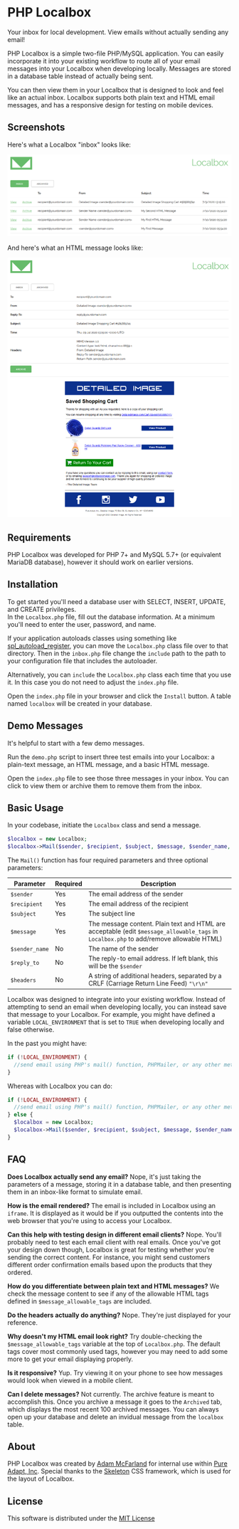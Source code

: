 # PHP Localbox
Your inbox for local development.  View emails without actually sending any email!

PHP Localbox is a simple two-file PHP/MySQL application.  You can easily incorporate it into your existing workflow to route all of your email messages into your Localbox when developing locally.  Messages are stored in a database table instead of actually being sent.  

You can then view them in your Localbox that is designed to look and feel like an actual inbox.  Localbox supports both plain text and HTML email messages, and has a responsive design for testing on mobile devices.

## Screenshots

Here's what a Localbox "inbox" looks like:

![Localbox Inbox](/screenshots/inbox.png?raw=true "Localbox Inbox")

And here's what an HTML message looks like:

![Localbox Message](/screenshots/message.png?raw=true "Localbox Message")

## Requirements

PHP Localbox was developed for PHP 7+ and MySQL 5.7+ (or equivalent MariaDB database), however it should work on earlier versions.

## Installation

To get started you'll need a database user with SELECT, INSERT, UPDATE, and CREATE privileges.  
In the ```Localbox.php``` file, fill out the database information. At a minimum you'll need to enter the user, password, and name.

If your application autoloads classes using something like [spl_autoload_register]( https://www.php.net/manual/en/function.spl-autoload-register.php), you can move the ```Localbox.php``` class file over to that directory.  Then in the ```inbox.php``` file change the ```include``` path to the path to your configuration file that includes the autoloader. 

Alternatively, you can ```include``` the ```Localbox.php``` class each time that you use it.  In this case you do not need to adjust the ```index.php``` file.

Open the ```index.php``` file in your browser and click the ```Install``` button. A table named ```localbox``` will be created in your database.


## Demo Messages

It's helpful to start with a few demo messages.

Run the ```demo.php``` script to insert three test emails into your Localbox: a plain-text message, an HTML message, and a basic HTML message.

Open the ```index.php``` file to see those three messages in your inbox.  You can click to view them or archive them to remove them from the inbox.

## Basic Usage

In your codebase, initiate the ```Localbox``` class and send a message.

```php
$localbox = new Localbox;
$localbox->Mail($sender, $recipient, $subject, $message, $sender_name, $reply_to, $headers);
```

The ```Mail()``` function has four required parameters and three optional parameters:

Parameter | Required | Description
--- | --- | ---
```$sender``` | Yes | The email address of the sender
```$recipient``` | Yes | The email address of the recipient
```$subject``` | Yes | The subject line
```$message``` | Yes | The message content. Plain text and HTML are acceptable (edit ```$message_allowable_tags``` in ```Localbox.php``` to add/remove allowable HTML)
```$sender_name``` | No | The name of the sender
```$reply_to``` | No | The reply-to email address.  If left blank, this will be the ```$sender```
```$headers``` | No | A string of additional headers, separated by a CRLF (Carriage Return Line Feed) ```"\r\n"```

Localbox was designed to integrate into your existing workflow.  Instead of attempting to send an email when developing locally, you can instead save that message to your Localbox.  For example, you might have defined a variable ```LOCAL_ENVIRONMENT``` that is set to ```TRUE``` when developing locally and false otherwise.

In the past you might have:

```php
if (!LOCAL_ENVIRONMENT) {
  //send email using PHP's mail() function, PHPMailer, or any other method
}
```

Whereas with Localbox you can do:

```php
if (!LOCAL_ENVIRONMENT) {
  //send email using PHP's mail() function, PHPMailer, or any other method
} else {
  $localbox = new Localbox;
  $localbox->Mail($sender, $recipient, $subject, $message, $sender_name, $reply_to, $headers);
}
```

## FAQ

**Does Localbox actually send any email?**
Nope, it's just taking the parameters of a message, storing it in a database table, and then presenting them in an inbox-like format to simulate email.

**How is the email rendered?**
The email is included in Localbox using an ```iframe```.  It is displayed as it would be if you outputted the contents into the web browser that you're using to access your Localbox.

**Can this help with testing design in different email clients?**
Nope.  You'll probably need to test each email client with real emails.  Once you've got your design down though, Localbox is great for testing whether you're sending the correct content.  For instance, you might send customers different order confirmation emails based upon the products that they ordered.

**How do you differentiate between plain text and HTML messages?**
We check the message content to see if any of the allowable HTML tags defined in  ```$message_allowable_tags``` are included.  

**Do the headers actually do anything?**
Nope.  They're just displayed for your reference.

**Why doesn't my HTML email look right?**
Try double-checking the ```$message_allowable_tags``` variable at the top of ```Localbox.php```.  The default tags cover most commonly used tags, however you may need to add some more to get your email displaying properly.

**Is it responsive?**
Yup.  Try viewing it on your phone to see how messages would look when viewed in a mobile client.

**Can I delete messages?**
Not currently.  The archive feature is meant to accomplish this.  Once you archive a message it goes to the ```Archived``` tab, which displays the most recent 100 archived messages.  You can always open up your database and delete an invidual message from the ```localbox``` table.

## About
PHP Localbox was created by [Adam McFarland](https://www.adammcfarland.com/) for internal use within [Pure Adapt, Inc](https://www.pureadapt.com/).  Special thanks to the [Skeleton](http://getskeleton.com/) CSS framework, which is used for the layout of Localbox.

## License
This software is distributed under the [MIT License](LICENSE)
